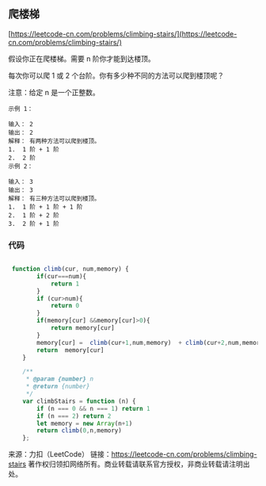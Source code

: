 ## 爬楼梯


[https://leetcode-cn.com/problems/climbing-stairs/](https://leetcode-cn.com/problems/climbing-stairs/)


假设你正在爬楼梯。需要 n 阶你才能到达楼顶。

每次你可以爬 1 或 2 个台阶。你有多少种不同的方法可以爬到楼顶呢？

注意：给定 n 是一个正整数。

```
示例 1：

输入： 2
输出： 2
解释： 有两种方法可以爬到楼顶。
1.  1 阶 + 1 阶
2.  2 阶
示例 2：

输入： 3
输出： 3
解释： 有三种方法可以爬到楼顶。
1.  1 阶 + 1 阶 + 1 阶
2.  1 阶 + 2 阶
3.  2 阶 + 1 阶
```


### 代码


```javascript

 function climb(cur, num,memory) {
        if(cur===num){
            return 1
        }
        if (cur>num){
            return 0
        }
        if(memory[cur] &&memory[cur]>0){
            return memory[cur]
        }
        memory[cur] =  climb(cur+1,num,memory)  + climb(cur+2,num,memory)
        return  memory[cur]
    }

    /**
     * @param {number} n
     * @return {number}
     */
    var climbStairs = function (n) {
        if (n === 0 && n === 1) return 1
        if (n === 2) return 2
        let memory = new Array(n+1)
        return climb(0,n,memory)
    };

```



来源：力扣（LeetCode）
链接：https://leetcode-cn.com/problems/climbing-stairs
著作权归领扣网络所有。商业转载请联系官方授权，非商业转载请注明出处。
